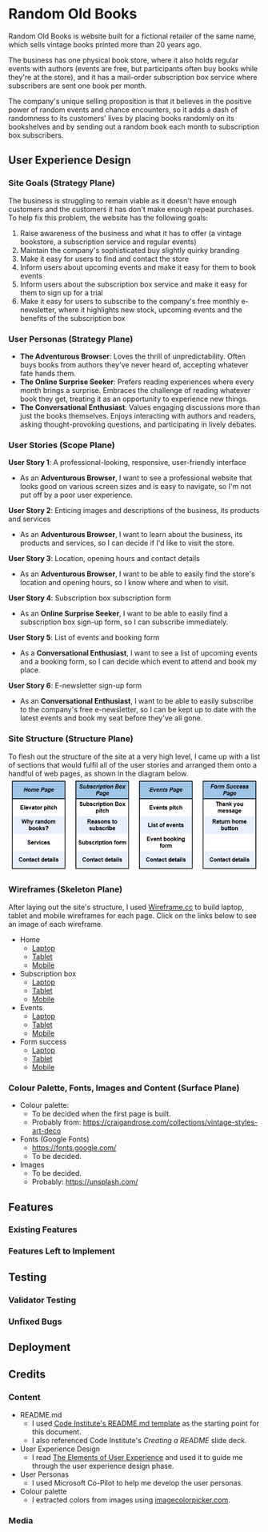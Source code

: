 # Random Old Books

Random Old Books is website built for a fictional retailer of the same name, which sells vintage books printed more than 20 years ago.

The business has one physical book store, where it also holds regular events with authors (events are free, but participants often buy books while they're at the store), and it has a mail-order subscription box service where subscribers are sent one book per month.

The company's unique selling proposition is that it believes in the positive power of random events and chance encounters, so it adds a dash of randomness to its customers' lives by placing books randomly on its bookshelves and by sending out a random book each month to subscription box subscribers.

## User Experience Design

### Site Goals (Strategy Plane)

The business is struggling to remain viable as it doesn't have enough customers and the customers it has don't make enough repeat purchases. To help fix this problem, the website has the following goals:

1. Raise awareness of the business and what it has to offer (a vintage bookstore, a subscription service and regular events)
2. Maintain the company's sophisticated buy slightly quirky branding
3. Make it easy for users to find and contact the store
4. Inform users about upcoming events and make it easy for them to book events
5. Inform users about the subscription box service and make it easy for them to sign up for a trial
6. Make it easy for users to subscribe to the company's free monthly e-newsletter, where it highlights new stock, upcoming events and the benefits of the subscription box

### User Personas (Strategy Plane)

- **The Adventurous Browser**: Loves the thrill of unpredictability. Often buys books from authors they've never heard of, accepting whatever fate hands them.
- **The Online Surprise Seeker**: Prefers reading experiences where every month brings a surprise. Embraces the challenge of reading whatever book they get, treating it as an opportunity to experience new things.
- **The Conversational Enthusiast**: Values engaging discussions more than just the books themselves. Enjoys interacting with authors and readers, asking thought-provoking questions, and participating in lively debates.

### User Stories (Scope Plane)
**User Story 1**: A professional-looking, responsive, user-friendly interface

- As an **Adventurous Browser**, I want to see a professional website that looks good on various screen sizes and is easy to navigate, so I'm not put off by a poor user experience.

**User Story 2**: Enticing images and descriptions of the business, its products and services

- As an **Adventurous Browser**, I want to learn about the business, its products and services, so I can decide if I'd like to visit the store.

**User Story 3**: Location, opening hours and contact details

- As an **Adventurous Browser**, I want to be able to easily find the store's location and opening hours, so I know where and when to visit.

**User Story 4**: Subscription box subscription form

- As an **Online Surprise Seeker**, I want to be able to easily find a subscription box sign-up form, so I can subscribe immediately.

**User Story 5**: List of events and booking form

- As a **Conversational Enthusiast**, I want to see a list of upcoming events and a booking form, so I can decide which event to attend and book my place.

**User Story 6**: E-newsletter sign-up form

- As an **Conversational Enthusiast**, I want to be able to easily subscribe to the company's free e-newsletter, so I can be kept up to date with the latest events and book my seat before they've all gone.

### Site Structure (Structure Plane)

To flesh out the structure of the site at a very high level, I came up with a list of sections that would fulfil all of the user stories and arranged them onto a handful of web pages, as shown in the diagram below.
![Random Old Books Structure Diagram](assets/images/Random%20Old%20Books%20Structure%20Diagram.png)

### Wireframes (Skeleton Plane)

After laying out the site's structure, I used [Wireframe.cc](https://www.wireframe.cc) to build laptop, tablet and mobile wireframes for each page. Click on the links below to see an image of each wireframe.

- Home
  - [Laptop](assets/docs/1-Home-Laptop.png)
  - [Tablet](assets/docs/2-Home-Tablet.png)
  - [Mobile](assets/docs/3-Home-Mobile.png)
- Subscription box
  - [Laptop](assets/docs/4-Subscription-Box-Laptop.png)
  - [Tablet](assets/docs/5-Subscription-Box-Tablet.png)
  - [Mobile](assets/docs/6-Subscription-Box-Mobile.png)
- Events
  - [Laptop](assets/docs/7-Events-Laptop.png)
  - [Tablet](assets/docs/8-Events-Tablet.png)
  - [Mobile](assets/docs/9-Events-Mobile.png)
- Form success
  - [Laptop](assets/docs/10-Success-Laptop.png)
  - [Tablet](assets/docs/11-Success-Tablet.png)
  - [Mobile](assets/docs/12-Success-Mobile.png)

### Colour Palette, Fonts, Images and Content (Surface Plane)

- Colour palette:
  - To be decided when the first page is built. 
  - Probably from: https://craigandrose.com/collections/vintage-styles-art-deco
- Fonts (Google Fonts)
  - https://fonts.google.com/
  - To be decided.
- Images
  - To be decided.
  - Probably: https://unsplash.com/

## Features 

### Existing Features

### Features Left to Implement

## Testing 

### Validator Testing 

### Unfixed Bugs

## Deployment

## Credits 

### Content 

- README.md
  - I used [Code Institute's README.md template](https://github.com/Code-Institute-Solutions/readme-template/blob/master/README.md) as the starting point for this document.
  - I also referenced Code Institute's *Creating a README* slide deck.
- User Experience Design
  - I read [The Elements of User Experience](http://www.jjg.net/elements/) and used it to guide me through the user experience design phase.
- User Personas
  - I used Microsoft Co-Pilot to help me develop the user personas.
- Colour palette
  - I extracted colors from images using [imagecolorpicker.com](https://imagecolorpicker.com/).

### Media

